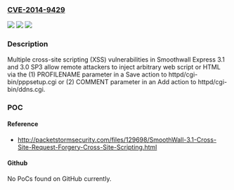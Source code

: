 ### [CVE-2014-9429](https://cve.mitre.org/cgi-bin/cvename.cgi?name=CVE-2014-9429)
![](https://img.shields.io/static/v1?label=Product&message=n%2Fa&color=blue)
![](https://img.shields.io/static/v1?label=Version&message=n%2Fa&color=blue)
![](https://img.shields.io/static/v1?label=Vulnerability&message=n%2Fa&color=brighgreen)

### Description

Multiple cross-site scripting (XSS) vulnerabilities in Smoothwall Express 3.1 and 3.0 SP3 allow remote attackers to inject arbitrary web script or HTML via the (1) PROFILENAME parameter in a Save action to httpd/cgi-bin/pppsetup.cgi or (2) COMMENT parameter in an Add action to httpd/cgi-bin/ddns.cgi.

### POC

#### Reference
- http://packetstormsecurity.com/files/129698/SmoothWall-3.1-Cross-Site-Request-Forgery-Cross-Site-Scripting.html

#### Github
No PoCs found on GitHub currently.


